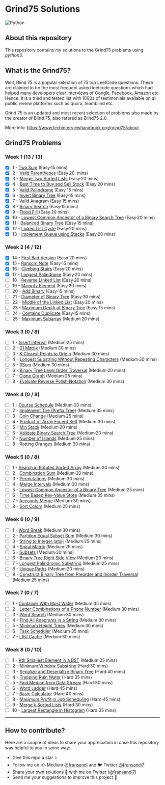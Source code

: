 # Grind75 Solutions

![Python](https://img.shields.io/badge/Python-3776AB?style=for-the-badge&logo=python&logoColor=white)

## About this repository

This repository contains my solutions to the Grind75 problems using _python3_.

## What is the Grind75?

Well, Blind 75 is a popular selection of 75 top LeetCode questions. These are claimed to be the most frequent asked leetcode questions which had helped many developers clear interviews of Google, Facebook, Amazon etc. Hence, it is a tried and tested list with 1000s of testimonials available on all public review platforms such as quora, teamblind etc.

Grind 75 is an updated and most recent selection of problems also made by the creator of Blind 75, also refered as Blind75 2.0.

More info: https://www.techinterviewhandbook.org/grind75/about

## Grind75 Problems

### Week 1 (13 / 13)

- [x] 1 - [Two Sum](https://leetcode.com/problems/two-sum) (Easy·15 mins)
- [x] 2 - [Valid Parentheses](https://leetcode.com/problems/valid-parentheses) (Easy·20  mins)
- [x] 3 - [Merge Two Sorted Lists](https://leetcode.com/problems/merge-two-sorted-lists) (Easy·20 mins)
- [x] 4 - [Best Time to Buy and Sell Stock](https://leetcode.com/problems/best-time-to-buy-and-sell-stock) (Easy·20 mins)
- [x] 5 - [Valid Palindrome](https://leetcode.com/problems/valid-palindrome) (Easy·15 mins)
- [x] 6 - [Invert Binary Tree](https://leetcode.com/problems/invert-binary-tree) (Easy·15 mins)
- [x] 7 - [Valid Anagram](https://leetcode.com/problems/valid-anagram) (Easy·15 mins)
- [x] 8 - [Binary Search](https://leetcode.com/problems/binary-search) (Easy·15 mins)
- [x] 9 - [Flood Fill](https://leetcode.com/problems/flood-fill) (Easy·20 mins)
- [x] 10 - [Lowest Common Ancestor of a Binary Search Tree](https://leetcode.com/problems/lowest-common-ancestor-of-a-binary-search-tree) (Easy·20 mins)
- [x] 11 - [Balanced Binary Tree](https://leetcode.com/problems/balanced-binary-tree) (Easy·15 mins)
- [x] 12 - [Linked List Cycle](https://leetcode.com/problems/linked-list-cycle) (Easy·20 mins)
- [x] 13 - [Implement Queue using Stacks](https://leetcode.com/problems/implement-queue-using-stacks) (Easy·20 mins)

### Week 2 (4 / 12)

- [x] 14 - [First Bad Version](https://leetcode.com/problems/first-bad-version) (Easy·20 mins)
- [x] 15 - [Ransom Note](https://leetcode.com/problems/ransom-note) (Easy·15 mins)
- [x] 16 - [Climbing Stairs](https://leetcode.com/problems/climbing-stairs) (Easy·20 mins)
- [x] 17 - [Longest Palindrome](https://leetcode.com/problems/longest-palindrome) (Easy·20 mins)
- [ ] 18 - [Reverse Linked List](https://leetcode.com/problems/reverse-linked-list) (Easy·20 mins)
- [ ] 19 - [Majority Element](https://leetcode.com/problems/majority-element) (Easy·20 mins)
- [ ] 20 - [Add Binary](https://leetcode.com/problems/add-binary) (Easy·15 mins)
- [ ] 21 - [Diameter of Binary Tree](https://leetcode.com/problems/diameter-of-binary-tree) (Easy·30 mins)
- [ ] 22 - [Middle of the Linked List](https://leetcode.com/problems/middle-of-the-linked-list) (Easy·20 mins)
- [ ] 23 - [Maximum Depth of Binary Tree](https://leetcode.com/problems/maximum-depth-of-binary-tree) (Easy·15 mins)
- [ ] 24 - [Contains Duplicate](https://leetcode.com/problems/contains-duplicate) (Easy·15 mins)
- [ ] 25 - [Maximum Subarray](https://leetcode.com/problems/maximum-subarray) (Medium·20 mins)

### Week 3 (0 / 8)

- [ ] 1 - [Insert Interval](https://leetcode.com/problems/insert-interval) (Medium·25 mins)
- [ ] 2 - [01 Matrix](https://leetcode.com/problems/01-matrix) (Medium·30 mins)
- [ ] 3 - [K Closest Points to Origin](https://leetcode.com/problems/k-closest-points-to-origin) (Medium·30 mins)
- [ ] 4 - [Longest Substring Without Repeating Characters](https://leetcode.com/problems/longest-substring-without-repeating-characters) (Medium·30 mins)
- [ ] 5 - [3Sum](https://leetcode.com/problems/3sum) (Medium·30 mins)
- [ ] 6 - [Binary Tree Level Order Traversal](https://leetcode.com/problems/binary-tree-level-order-traversal) (Medium·20 mins)
- [ ] 7 - [Clone Graph](https://leetcode.com/problems/clone-graph) (Medium·25 mins)
- [ ] 8 - [Evaluate Reverse Polish Notation](https://leetcode.com/problems/evaluate-reverse-polish-notation) (Medium·30 mins)

### Week 4 (0 / 8)

- [ ] 1 - [Course Schedule](https://leetcode.com/problems/course-schedule) (Medium·30 mins)
- [ ] 2 - [Implement Trie (Prefix Tree)](https://leetcode.com/problems/implement-trie-prefix-tree) (Medium·35 mins)
- [ ] 3 - [Coin Change](https://leetcode.com/problems/coin-change) (Medium·25 mins)
- [ ] 4 - [Product of Array Except Self](https://leetcode.com/problems/product-of-array-except-self) (Medium·30 mins)
- [ ] 5 - [Min Stack](https://leetcode.com/problems/min-stack) (Medium·20 mins)
- [ ] 6 - [Validate Binary Search Tree](https://leetcode.com/problems/validate-binary-search-tree) (Medium·20 mins)
- [ ] 7 - [Number of Islands](https://leetcode.com/problems/number-of-islands) (Medium·25 mins)
- [ ] 8 - [Rotting Oranges](https://leetcode.com/problems/rotting-oranges) (Medium·30 mins)

### Week 5 (0 / 8)

- [ ] 1 - [Search in Rotated Sorted Array](https://leetcode.com/problems/search-in-rotated-sorted-array) (Medium·30 mins)
- [ ] 2 - [Combination Sum](https://leetcode.com/problems/combination-sum) (Medium·30 mins)
- [ ] 3 - [Permutations](https://leetcode.com/problems/permutations) (Medium·30 mins)
- [ ] 4 - [Merge Intervals](https://leetcode.com/problems/merge-intervals) (Medium·30 mins)
- [ ] 5 - [Lowest Common Ancestor of a Binary Tree](https://leetcode.com/problems/lowest-common-ancestor-of-a-binary-tree) (Medium·25 mins)
- [ ] 6 - [Time Based Key-Value Store](https://leetcode.com/problems/time-based-key-value-store) (Medium·35 mins)
- [ ] 7 - [Accounts Merge](https://leetcode.com/problems/accounts-merge) (Medium·30 mins)
- [ ] 8 - [Sort Colors](https://leetcode.com/problems/sort-colors) (Medium·25 mins)

### Week 6 (0 / 9)

- [ ] 1 - [Word Break](https://leetcode.com/problems/word-break) (Medium·30 mins)
- [ ] 2 - [Partition Equal Subset Sum](https://leetcode.com/problems/partition-equal-subset-sum) (Medium·30 mins)
- [ ] 3 - [String to Integer (atoi)](https://leetcode.com/problems/string-to-integer-atoi) (Medium·25 mins)
- [ ] 4 - [Spiral Matrix](https://leetcode.com/problems/spiral-matrix) (Medium·25 mins)
- [ ] 5 - [Subsets](https://leetcode.com/problems/subsets) (Medium·30 mins)
- [ ] 6 - [Binary Tree Right Side View](https://leetcode.com/problems/binary-tree-right-side-view) (Medium·20 mins)
- [ ] 7 - [Longest Palindromic Substring](https://leetcode.com/problems/longest-palindromic-substring) (Medium·25 mins)
- [ ] 8 - [Unique Paths](https://leetcode.com/problems/unique-paths) (Medium·20 mins)
- [ ] 9 - [Construct Binary Tree from Preorder and Inorder Traversal](https://leetcode.com/problems/construct-binary-tree-from-preorder-and-inorder-traversal) (Medium·25 mins)

### Week 7 (0 / 7)

- [ ] 1 - [Container With Most Water](https://leetcode.com/problems/container-with-most-water) (Medium·35 mins)
- [ ] 2 - [Letter Combinations of a Phone Number](https://leetcode.com/problems/letter-combinations-of-a-phone-number) (Medium·30 mins)
- [ ] 3 - [Word Search](https://leetcode.com/problems/word-search) (Medium·30 mins)
- [ ] 4 - [Find All Anagrams in a String](https://leetcode.com/problems/find-all-anagrams-in-a-string) (Medium·30 mins)
- [ ] 5 - [Minimum Height Trees](https://leetcode.com/problems/minimum-height-trees) (Medium·30 mins)
- [ ] 6 - [Task Scheduler](https://leetcode.com/problems/task-scheduler) (Medium·35 mins)
- [ ] 7 - [LRU Cache](https://leetcode.com/problems/lru-cache) (Medium·30 mins)

### Week 8 (0 / 10)

- [ ] 1 - [Kth Smallest Element in a BST](https://leetcode.com/problems/kth-smallest-element-in-a-bst) (Medium·25 mins)
- [ ] 2 - [Minimum Window Substring](https://leetcode.com/problems/minimum-window-substring) (Hard·30 mins)
- [ ] 3 - [Serialize and Deserialize Binary Tree](https://leetcode.com/problems/serialize-and-deserialize-binary-tree) (Hard·40 mins)
- [ ] 4 - [Trapping Rain Water](https://leetcode.com/problems/trapping-rain-water) (Hard·35 mins)
- [ ] 5 - [Find Median from Data Stream](https://leetcode.com/problems/find-median-from-data-stream) (Hard·30 mins)
- [ ] 6 - [Word Ladder](https://leetcode.com/problems/word-ladder) (Hard·45 mins)
- [ ] 7 - [Basic Calculator](https://leetcode.com/problems/basic-calculator) (Hard·40 mins)
- [ ] 8 - [Maximum Profit in Job Scheduling](https://leetcode.com/problems/maximum-profit-in-job-scheduling) (Hard·45 mins)
- [ ] 9 - [Merge k Sorted Lists](https://leetcode.com/problems/merge-k-sorted-lists) (Hard·30 mins)
- [ ] 10 - [Largest Rectangle in Histogram](https://leetcode.com/problems/largest-rectangle-in-histogram) (Hard·35 mins)

---

## How to contribute?

Here are a couple of ideas to share your appreciation in case this repository was helpful to you in some way:

- Give this repo a star ⭐
- Follow me on ✍️ Medium [@fransandi](https://medium.com/@fransandi) and 🐦 Twitter [@fransandi7](https://twitter.com/fransandi7)
- Share your own solutions 💬 with me on Twitter ([@fransandi7](https://twitter.com/fransandi7))
- Send me your suggestions to improve this project 🚀
